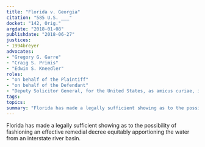 ```yaml
---
title: "Florida v. Georgia"
citation: "585 U.S. ___"
docket: "142, Orig."
argdate: "2018-01-08"
publishdate: "2018-06-27"
justices:
- 1994breyer
advocates:
- "Gregory G. Garre"
- "Craig S. Primis"
- "Edwin S. Kneedler"
roles:
- "on behalf of the Plaintiff"
- "on behalf of the Defendant"
- "Deputy Solicitor General, for the United States, as amicus curiae, in support of overruling Florida's exception 2c"
tags:
topics:
summary: "Florida has made a legally sufficient showing as to the possibility of fashioning an effective remedial decree equitably apportioning the water from an interstate river basin."
---
```

Florida has made a legally sufficient showing as to the possibility of fashioning an effective remedial decree equitably apportioning the water from an interstate river basin.

